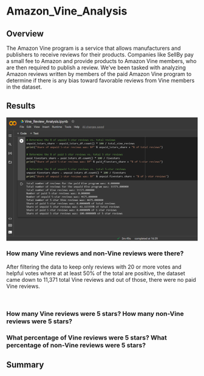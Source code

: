 # Amazon_Vine_Analysis

## Overview
The Amazon Vine program is a service that allows manufacturers and publishers to receive reviews for their products. Companies like SellBy pay a small fee to Amazon and provide products to Amazon Vine members, who are then required to publish a review. We’ve been tasked with analyzing Amazon reviews written by members of the paid Amazon Vine program to determine if there is any bias toward favorable reviews from Vine members in the dataset.

## Results

<img align="center" src="Resources/Deliverable2.png">

### How many Vine reviews and non-Vine reviews were there?
After filtering the data to keep only reviews with 20 or more votes and helpful votes where at at least 50% of the total are positive, the dataset came down to 11,371 total Vine reviews and out of those, there were no paid Vine reviews.

<br>

### How many Vine reviews were 5 stars? How many non-Vine reviews were 5 stars?



### What percentage of Vine reviews were 5 stars? What percentage of non-Vine reviews were 5 stars?




## Summary


